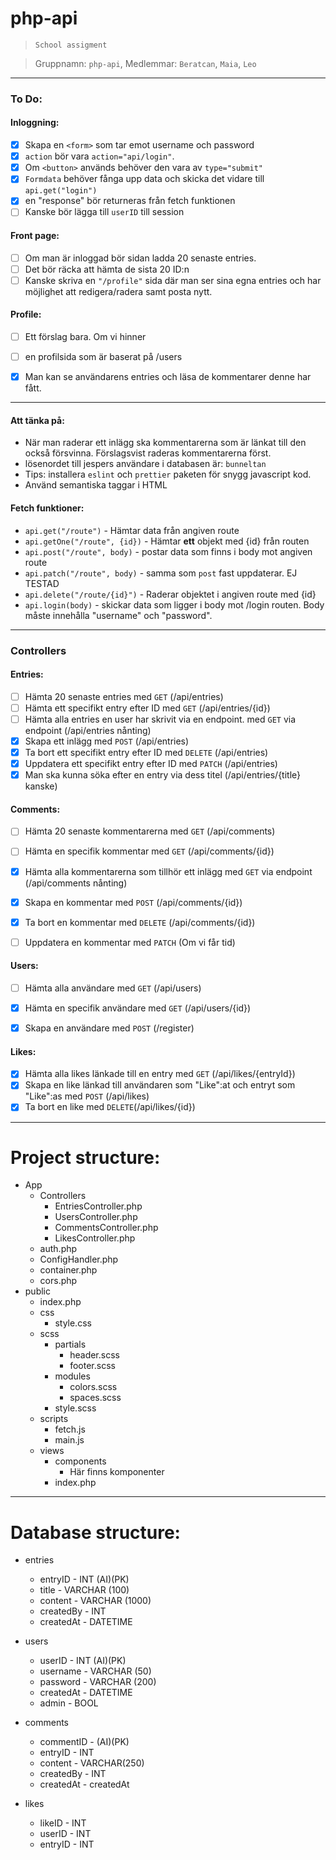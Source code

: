 # php-api
>`School assigment`

>Gruppnamn: `php-api`,
>Medlemmar: `Beratcan`, `Maia`, `Leo`

---

### To Do:
#### Inloggning:
- [x] Skapa en `<form>` som tar emot username och password
- [x] `action` bör vara `action="api/login"`.
- [x] Om `<button>` används behöver den vara av `type="submit"`
- [x] `Formdata` behöver fånga upp data och skicka det vidare till `api.get("login")`
- [x] en "response" bör returneras från fetch funktionen
- [ ] Kanske bör lägga till `userID` till session

#### Front page:
- [ ] Om man är inloggad bör sidan ladda 20 senaste entries.
- [ ] Det bör räcka att hämta de sista 20 ID:n
- [ ] Kanske skriva en `"/profile"` sida där man ser sina egna entries och har möjlighet att redigera/radera samt posta nytt.

#### Profile:
- [ ] Ett förslag bara. Om vi hinner
- [ ] en profilsida som är baserat på /users
- [x] Man kan se användarens entries och läsa de kommentarer denne har fått.


---

#### Att tänka på:
- När man raderar ett inlägg ska kommentarerna som är länkat till den också försvinna. Förslagsvist raderas kommentarerna först.
- lösenordet till jespers användare i databasen är: `bunneltan`
- Tips: installera `eslint` och `prettier` paketen för snygg javascript kod.
- Använd semantiska taggar i HTML


#### Fetch funktioner:
  - `api.get("/route")` - Hämtar data från angiven route
  - `api.getOne("/route", {id})` - Hämtar **ett** objekt med {id} från routen
  - `api.post("/route", body)` - postar data som finns i body mot angiven route
  - `api.patch("/route", body)` - samma som `post` fast uppdaterar. EJ TESTAD
  - `api.delete("/route/{id}")` - Raderar objektet i angiven route med {id}
  - `api.login(body)` - skickar data som ligger i body mot /login routen. Body måste innehålla "username" och "password".


---

### Controllers
 #### Entries:
- [ ] Hämta 20 senaste entries med `GET` (/api/entries)
- [ ] Hämta ett specifikt entry efter ID med `GET` (/api/entries/{id})
- [ ] Hämta alla entries en user har skrivit via en endpoint. med `GET` via endpoint (/api/entries nånting)
- [x] Skapa ett inlägg med `POST` (/api/entries)
- [x] Ta bort ett specifikt entry efter ID med `DELETE` (/api/entries)
- [x] Uppdatera ett specifikt entry efter ID med `PATCH` (/api/entries)
- [x] Man ska kunna söka efter en entry via dess titel (/api/entries/{title} kanske)

#### Comments:  
- [ ] Hämta 20 senaste kommentarerna med `GET` (/api/comments)
- [ ] Hämta en specifik kommentar med `GET` (/api/comments/{id})
- [x] Hämta alla kommentarerna som tillhör ett inlägg med `GET` via endpoint (/api/comments nånting)
- [x] Skapa en kommentar med `POST` (/api/comments/{id})
- [x] Ta bort en kommentar med `DELETE` (/api/comments/{id})
- [ ] Uppdatera en kommentar med `PATCH` (Om vi får tid)


#### Users:
- [ ] Hämta alla användare med `GET` (/api/users)
- [x] Hämta en specifik användare med `GET` (/api/users/{id})
- [x] Skapa en användare med `POST` (/register)


#### Likes:
- [x] Hämta alla likes länkade till en entry med `GET` (/api/likes/{entryId})
- [x] Skapa en like länkad till användaren som "Like":at och entryt som "Like":as med `POST` (/api/likes)
- [x] Ta bort en like med `DELETE`(/api/likes/{id})

---

# Project structure:
  * App
    * Controllers
      * EntriesController.php
      * UsersController.php
      * CommentsController.php
      * LikesController.php
    * auth.php
    * ConfigHandler.php
    * container.php
    * cors.php
  * public
    * index.php
    * css
      * style.css
    * scss
      * partials
        * header.scss
        * footer.scss
      * modules
        * colors.scss
        * spaces.scss
      * style.scss
    * scripts
      * fetch.js
      * main.js
    * views
      * components
        * Här finns komponenter
      * index.php

---

# Database structure:
* entries
  * entryID - INT (AI)(PK)
  * title - VARCHAR (100)
  * content - VARCHAR (1000)
  * createdBy - INT
  * createdAt - DATETIME


* users
  * userID - INT (AI)(PK)
  * username - VARCHAR (50)
  * password - VARCHAR (200)
  * createdAt - DATETIME
  * admin - BOOL


* comments
  * commentID - (AI)(PK)
  * entryID - INT
  * content - VARCHAR(250)
  * createdBy - INT
  * createdAt - createdAt


* likes
  * likeID - INT
  * userID - INT
  * entryID - INT

